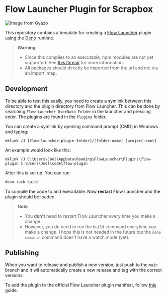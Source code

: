 # Flow Launcher Plugin for Scrapbox

![Image from Gyazo](https://i.gyazo.com/87502bd4b06c16d6b96ec708912cbb6b.gif)

This repository contains a template for creating a [Flow Launcher](https://www.flowlauncher.com/) plugin using the [Deno](https://deno.land/) runtime.

> **Warning**
>
> - Since this compiles to an executable, npm modules are not yet supported. See [this thread](https://github.com/denoland/deno/issues/16632) for more information.
> - All packages should directly be imported from the url and not via an import_map.

## Development

To be able to test this easily, you need to create a symlink between this directory and the plugin directory from Flow Launcher. This can be done by searching `Flow Launcher UserData Folder` in the launcher and pressing enter. The plugins are found in the `Plugins` folder.

You can create a symlink by opening command prompt (CMD) in Windows and typing:

```CMD
mklink /J [flow-launcher-plugin-folder]/[folder-name] [project-root]
```

An example would look like this:

```CMD
mklink /J C:\Users\Joel\AppData\Roaming\FlowLauncher\Plugins\flow-plugin C:\Users\Joel\code\flow-plugin
```

After this is set up. You can run:

```bash
deno task build
```

To compile the code to and executable. Now **restart** Flow Launcher and the plugin should be loaded.

> **Note**
>
> - You **don't** need to restart Flow Launcher every time you make a change.
> - However, you do need to run the `build` command everytime you make a change. I hope this is not needed in the future but the `deno compile` command does't have a watch mode (yet).

## Publishing

When you want to release and publish a new version, just push to the `main` branch and it wil automatically create a new release and tag with the correct versions.

To add the plugin to the official Flow Launcher plugin manifest, follow [this](https://github.com/Flow-Launcher/Flow.Launcher.PluginsManifest#readme) guide.
